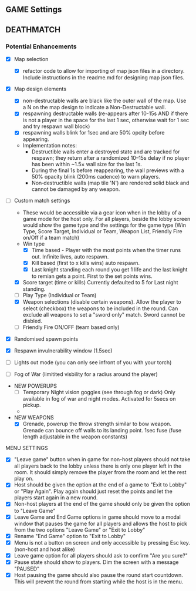 ## GAME Settings


## DEATHMATCH
### Potential Enhancements
- [x] Map selection
  - [x] refactor code to allow for importing of map json files in a directory. Include instructions in the readme.md for designing map json files.
- [x] Map design elements
  - [x] non-destructable walls are black like the outer wall of the map. Use a N on the map design to indicate a Non-Destructable wall.
  - [x] respawning destructable walls (re-appears after 10-15s AND if there is not a player in the space for the last 1 sec, otherwise wait for 1 sec and try respawn wall block) 
  - [x] respawning walls blink for 1sec and are 50% opcity before appearing.
  - Implementation notes:
    - Destructible walls enter a destroyed state and are tracked for respawn; they return after a randomized 10–15s delay if no player has been within ~1.5× wall size for the last 1s.
    - During the final 1s before reappearing, the wall previews with a 50% opacity blink (200ms cadence) to warn players.
    - Non‑destructible walls (map tile 'N') are rendered solid black and cannot be damaged by any weapon.

- [ ] Custom match settings
  - These would be accessible via a gear icon when in the lobby of a game mode for the host only. For all players, beside the lobby screen would show the game type and the settings for the game type (Win Type, Score Target, Individual or Team, Weapon List, Friendly Fire on/Off if a team match)
  - Win type
    - [x] Time based - Player with the most points when the timer runs out. Infinite lives, auto respawn.
    - [x] Kill based (first to x kills wins) auto respawn.
    - [x] Last knight standing each round you get 1 life and the last knight to remian gets a point. First to the set points wins.
  - [x] Score target (time or kills) Currently defaulted to 5 for Last night standing.
  - [ ] Play Type (Individual or Team)
  - [x] Weapon selections (disable certain weapons). Allow the player to select (checkbox) the weapons to be included in the round. Can exclude all weapons to set a "sword only" match. Sword cannot be disbled.
  - [ ] Friendly Fire ON/OFF (team based only)
- [x] Randomised spawn points
- [x] Respawn invulnerability window (1.5sec)
- [ ] Lights out mode (you can only see infront of you with your torch)
- [ ] Fog of War (limitited visbility for a radius around the player)
- NEW POWERUPS
    - [ ] Temporary Night vision goggles (see through fog or dark) Only available in fog of war and night modes. Activated for 5secs on pickup.
    - 
- NEW WEAPONS
    - [x] Grenade, powerup the throw strength similar to bow weapon. Grenade can bounce off walls to its landing point. 1sec fuse (fuse length adjustable in the weapon constants)

MENU SETTINGS
- [x] "Leave game" button when in game for non-host players should not take all players back to the lobby unless there is only one player left in the room. It should simply remove the player from the room and let the rest play on.
- [x] Host should be given the option at the end of a game to "Exit to Lobby" or "Play Again". Play again should just reset the points and let the players start again in a new round.
- [x] Non-host players at the end of the game should only be given the option to "Leave Game"
- [x] Leave Game and End Game options in game should move to a modal window that pauses the game for all players and allows the host to pick from the two options "Leave Game" or "Exit to Lobby"
- [x] Rename "End Game" option to "Exit to Lobby"
- [x] Menu is not a button on screen and only accessible by pressing Esc key. (non-host and host alike)
- [x] Leave game option for all players should ask to confirm "Are you sure?"
- [x] Pause state should show to players. Dim the screen with a message "PAUSED"
- [x] Host pausing the game should also pause the round start countdown. This will prevent the round from starting while the host is in the menu.